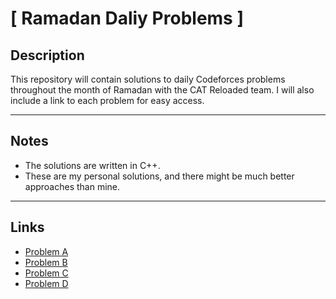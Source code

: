 # [ Ramadan Daliy Problems ]

## Description
This repository will contain solutions to daily Codeforces problems throughout the month of Ramadan with the CAT Reloaded team. I will also include a link to each problem for easy access.

---
## Notes
- The solutions are written in C++.
- These are my personal solutions, and there might be much better approaches than mine.

---
## Links 
- [Problem A](https://codeforces.com/problemset/problem/25/A)
- [Problem B](https://codeforces.com/problemset/problem/2007/B)
- [Problem C](https://codeforces.com/problemset/problem/1174/B)
- [Problem D](https://codeforces.com/problemset/problem/1791/C)
